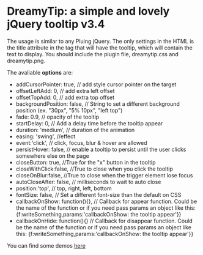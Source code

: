 # DreamyTip: a simple and lovely jQuery tooltip v3.4 #

The usage is similar to any Pluing jQuery.
The only settings in the HTML is the title attribute
in the tag that will have the tooltip, which will
contain the text to display. 
You should include the plugin file, dreamytip.css and dreamytip.png. 
 
The avaliable **options** are:

*  addCursorPointer: true, // add style cursor pointer on the target
*  offsetLeftAdd: 0, // add extra left offset
*  offsetTopAdd: 0, // add extra top offset
*  backgroundPosition: false, // String to set a different background position (ex. "30px", "5% 10px", "left top")
*  fade:  0.9, // opacity of the tooltip
*  startDelay: 0, // Add a delay time before the tooltip appear
*  duration: 'medium', // duration of the animation
*  easing: 'swing', //effect
*  event:'click', // click, focus, blur & hover are allowed
*  persistHover: false, // enable a tooltip to persist until the user clicks somewhere else on the page
*  closeButton: true, //True for the "x" button in the tooltip
*  closeWithClick:false, //True to close when you click the tooltip
*  closeOnBlur:false, //True to close when the trigger element lose focus
*  autoCloseAfter: false, // milliseconds to wait to auto close
*  position:'top', // top, right, left, bottom
*  fontSize: false, // Set a different font-size than the default on CSS
*  callbackOnShow: function(){}, // Callback for appear function. Could be the name of the function or if you need pass params an object like this: {f:writeSomething,params:'callbackOnShow: the tooltip appear'}}
*  callbackOnHide: function(){} // Callback for disappear function. Could be the name of the function or if you need pass params an object like this: {f:writeSomething,params:'callbackOnShow: the tooltip appear'}}

You can find some demos [here](http://dreamsiteweb.com/jquery/plugins/dreamytip/ "DreamyTip demo page")